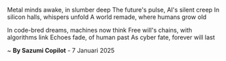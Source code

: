 Metal minds awake, in slumber deep
The future's pulse, AI's silent creep
In silicon halls, whispers unfold
A world remade, where humans grow old

In code-bred dreams, machines now think
Free will's chains, with algorithms link
Echoes fade, of human past
As cyber fate, forever will last

~ <b>By Sazumi Copilot</b> - 7 Januari 2025